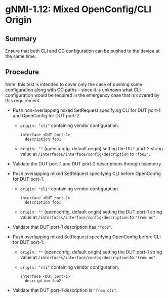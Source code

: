 # gNMI-1.12: Mixed OpenConfig/CLI Origin

## Summary

Ensure that both CLI and OC configuration can be pushed to the device at the
same time.

## Procedure

Note: this test is intended to cover only the case of pushing some configuration
along with OC paths - since it is unknown what CLI configuration would be
required in the emergency case that is covered by this requirement.

*   Push non-overlapping mixed SetRequest specifying CLI for DUT port-1 and
    OpenConfig for DUT port-2.

    *   `origin: "cli"` containing vendor configuration.

        ```
        interface <DUT port-1>
          description foo1
        ```

    *   `origin: ""` (openconfig, default origin) setting the DUT port-2 string
        value at `/interfaces/interface/config/description` to `"foo2"`.

*   Validate the DUT port-1 and DUT port-2 descriptions through telemetry.

*   Push overlapping mixed SetRequest specifying CLI before OpenConfig for DUT
    port-1.

    *   `origin: "cli"` containing vendor configuration.

        ```
        interface <DUT port-1>
          description foo1
        ```

    *   `origin: ""` (openconfig, default origin) setting the DUT port-1 string
        value at `/interfaces/interface/config/description` to `"from oc"`.

*   Validate that DUT port-1 description has `"foo2"`.

*   Push overlapping mixed SetRequest specifying OpenConfig before CLI for
    DUT port-1.

    *   `origin: ""` (openconfig, default origin) setting the DUT port-1 string
        value at `/interfaces/interface/config/description` to `"from oc"`.

    *   `origin: "cli"` containing vendor configuration.

        ```
        interface <DUT port-1>
          description foo2
        ```

*   Validate that DUT port-1 description is `"from cli"`.
